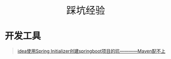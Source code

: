 
<p align="center">
   <a style="font-size:30px;"> 踩坑经验 </a>

</p>


# 开发工具
> [idea使用Spring Initializer创建springboot项目的坑————Maven配不上](https://blog.csdn.net/yuan5025/article/details/133881616)